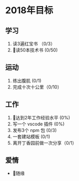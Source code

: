 # 2018年目标

## 学习

1. 读3遍红宝书 （0/3）
1. 读50本技术书 (0/50)

## 运动

1. 练出腹肌 (0/1)
1. 完成十次十公里（0/10）

## 工作

1. 达到2年工作经验水平 (0%)
1. 写一个 vscode 插件 (0%)
1. 发布3个 npm 包 (0/3) 
1. 一套建站模板 (0/1)
1. 离开丁香园前做一次分享（0/1）

## 爱情

- 随缘
